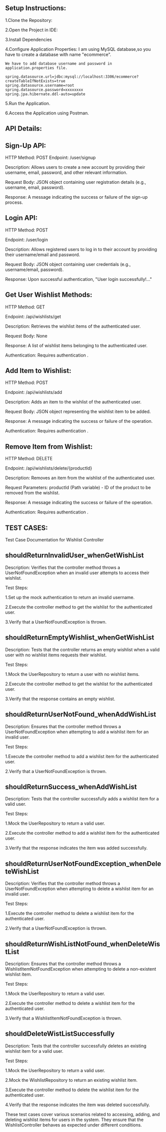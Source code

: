 ## Setup Instructions:
  1.Clone the Repository:
  
  2.Open the Project in IDE:
  
  3.Install Dependencies

  4.Configure Application Properties:
    I am using MySQL database,so you have to create a database with name "ecommerce".
     
    We have to add database username and password in application.properties file.
    
    spring.datasource.url=jdbc:mysql://localhost:3306/ecommerce?createTableIfNotExists=true
    spring.datasource.username=root
    spring.datasource.password=xxxxxxxx
    spring.jpa.hibernate.ddl-auto=update
  
  5.Run the Application.
  
  6.Access the Application using Postman.


## API Details:

## Sign-Up API:

HTTP Method: POST
Endpoint: /user/signup

Description: Allows users to create a new account by providing their username, email, password, and other relevant information.

Request Body: JSON object containing user registration details (e.g., username, email, password).

Response: A message indicating the success or failure of the sign-up process.

## Login API:
HTTP Method: POST

Endpoint: /user/login

Description: Allows registered users to log in to their account by providing their username/email and password.

Request Body: JSON object containing user credentials (e.g., username/email, password).

Response: Upon successful authentication, "User login successfully!..."



## Get User Wishlist Methods:

HTTP Method: GET

Endpoint: /api/wishlists/get

Description: Retrieves the wishlist items of the authenticated user.

Request Body: None

Response: A list of wishlist items belonging to the authenticated user.

Authentication: Requires authentication .

## Add Item to Wishlist:

HTTP Method: POST

Endpoint: /api/wishlists/add

Description: Adds an item to the wishlist of the authenticated user.

Request Body: JSON object representing the wishlist item to be added.

Response: A message indicating the success or failure of the operation.

Authentication: Requires authentication .

## Remove Item from Wishlist:

HTTP Method: DELETE

Endpoint: /api/wishlists/delete/{productId}

Description: Removes an item from the wishlist of the authenticated user.

Request Parameters: productId (Path variable) - ID of the product to be removed from the wishlist.

Response: A message indicating the success or failure of the operation.

Authentication: Requires authentication .


## TEST CASES:

Test Case Documentation for Wishlist Controller
## shouldReturnInvalidUser_whenGetWishList
Description:
Verifies that the controller method throws a UserNotFoundException when an invalid user attempts to access their wishlist.

Test Steps:

1.Set up the mock authentication to return an invalid username.

2.Execute the controller method to get the wishlist for the authenticated user.

3.Verify that a UserNotFoundException is thrown.
## shouldReturnEmptyWishlist_whenGetWishList
Description:
Tests that the controller returns an empty wishlist when a valid user with no wishlist items requests their wishlist.

Test Steps:

1.Mock the UserRepository to return a user with no wishlist items.

2.Execute the controller method to get the wishlist for the authenticated user.

3.Verify that the response contains an empty wishlist.
## shouldReturnUserNotFound_whenAddWishList
Description:
Ensures that the controller method throws a UserNotFoundException when attempting to add a wishlist item for an invalid user.

Test Steps:

1.Execute the controller method to add a wishlist item for the authenticated user.

2.Verify that a UserNotFoundException is thrown.
## shouldReturnSuccess_whenAddWishList
Description:
Tests that the controller successfully adds a wishlist item for a valid user.

Test Steps:

1.Mock the UserRepository to return a valid user.

2.Execute the controller method to add a wishlist item for the authenticated user.

3.Verify that the response indicates the item was added successfully.
## shouldReturnUserNotFoundException_whenDeleteWishList
Description:
Verifies that the controller method throws a UserNotFoundException when attempting to delete a wishlist item for an invalid user.

Test Steps:

1.Execute the controller method to delete a wishlist item for the authenticated user.

2.Verify that a UserNotFoundException is thrown.
## shouldReturnWishListNotFound_whenDeleteWistList
Description:
Ensures that the controller method throws a WishlistItemNotFoundException when attempting to delete a non-existent wishlist item.

Test Steps:

1.Mock the UserRepository to return a valid user.

2.Execute the controller method to delete a wishlist item for the authenticated user.

3.Verify that a WishlistItemNotFoundException is thrown.
## shouldDeleteWistListSuccessfully
Description:
Tests that the controller successfully deletes an existing wishlist item for a valid user.

Test Steps:

1.Mock the UserRepository to return a valid user.

2.Mock the WishlistRepository to return an existing wishlist item.

3.Execute the controller method to delete the wishlist item for the authenticated user.

4.Verify that the response indicates the item was deleted successfully.


These test cases cover various scenarios related to accessing, adding, and deleting wishlist items for users in the system. They ensure that the WishlistController behaves as expected under different conditions.




